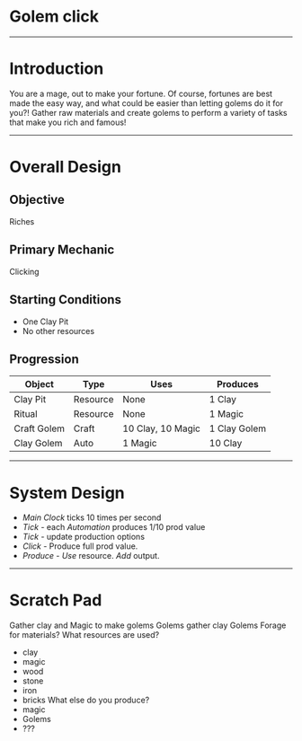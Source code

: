 # Golem click
---
# Introduction
You are a mage, out to make your fortune.  Of course, fortunes are best made the easy way, and what could be easier than letting golems do it for you?!  Gather raw materials and create golems to perform a variety of tasks that make you rich and famous!

---
# Overall Design

## Objective
Riches

## Primary Mechanic
Clicking

## Starting Conditions
- One Clay Pit
- No other resources  

## Progression
|Object | Type | Uses | Produces|
|-------|------|------|---------|
|Clay Pit | Resource | None | 1 Clay |
|Ritual | Resource | None | 1 Magic |
|Craft Golem | Craft | 10 Clay, 10 Magic| 1 Clay Golem |
|Clay Golem | Auto | 1 Magic | 10 Clay |

---
# System Design
- *Main Clock* ticks 10 times per second
- *Tick* - each *Automation* produces 1/10 prod value
- *Tick* - update production options
- *Click* - Produce full prod value.
- *Produce* - *Use* resource.  *Add* output.

---
# Scratch Pad
Gather clay and Magic to make golems
Golems gather clay
Golems Forage for materials?
What resources are used?
 - clay
 - magic
 - wood
 - stone
 - iron
 - bricks
What else do you produce?
 - magic
 - Golems
 - ???

